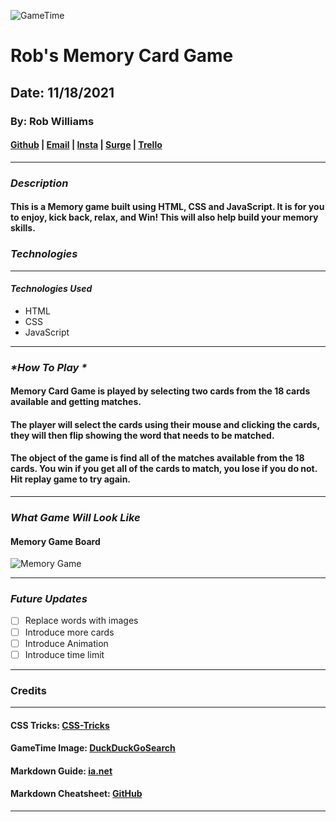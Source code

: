 ![GameTime](https://external-content.duckduckgo.com/iu/?u=https%3A%2F%2Flever-client-logos.s3.amazonaws.com%2Fa0ca3046-353c-409d-bf49-22a954da734a-1568149219931.png&f=1&nofb=1)

# Rob's Memory Card Game

## Date: 11/18/2021

### By: Rob Williams

#### [Github](https://github.com/RobWilliams0615) | [Email](robwilliams0221@gmail.com) | [Insta](https://www.instagram.com/wobrilliams89) | [Surge](https://hollow-police.surge.sh/) | [Trello](https://trello.com/b/DwiSSK7m/memory-cards)

---

### **_Description_**

#### This is a Memory game built using HTML, CSS and JavaScript. It is for you to enjoy, kick back, relax, and Win! This will also help build your memory skills.

### **_Technologies_**

---

#### **_Technologies Used_**

- HTML
- CSS
- JavaScript

---

### **_*How To Play *_**

#### Memory Card Game is played by selecting two cards from the 18 cards available and getting matches.

#### The player will select the cards using their mouse and clicking the cards, they will then flip showing the word that needs to be matched.

#### The object of the game is find all of the matches available from the 18 cards. You win if you get all of the cards to match, you lose if you do not. Hit replay game to try again.

---

### **_*What Game Will Look Like*_**

#### Memory Game Board

![Memory Game](https://i.imgur.com/0cgjTpZ.png?1)

---

### **_*Future Updates*_**

- [ ] Replace words with images
- [ ] Introduce more cards
- [ ] Introduce Animation
- [ ] Introduce time limit

---

### **Credits**

---

#### CSS Tricks: [CSS-Tricks](https://css-tricks.com/snippets/css/complete-guide-grid)

#### GameTime Image: [DuckDuckGoSearch](https://duckduckgo.com)

#### Markdown Guide: [ia.net](https://ia.net/writer/support/general/markdown-guide)

#### Markdown Cheatsheet: [GitHub](https://guides.github.com/pdfs/markdown-cheatsheet-online.pdf)

---
